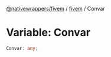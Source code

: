 [@nativewrappers/fivem](../../README.md) / [fivem](../README.md) / Convar

# Variable: Convar

```ts
Convar: any;
```
